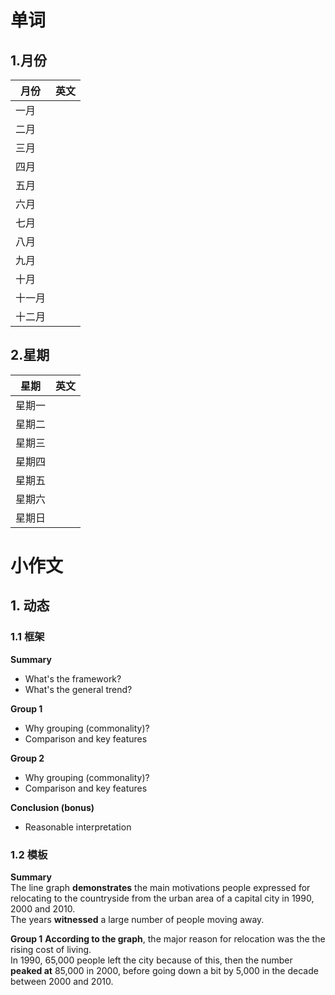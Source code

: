 # 单词
## 1.月份  
月份|英文
|---|--------|
一月|
二月|
三月|
四月| 
五月|
六月|
七月|
八月| 
九月|
十月|
十一月|
十二月|  
## 2.星期
星期|英文
---|---
星期一|
星期二|
星期三|
星期四|
星期五|
星期六|
星期日|

# 小作文
## 1. 动态
### 1.1 框架
**Summary**
- What's the framework?  
- What's the general trend?  

**Group 1**
- Why grouping (commonality)?  
- Comparison and key features  

**Group 2**  
- Why grouping (commonality)?  
- Comparison and key features  

**Conclusion (bonus)**  
- Reasonable interpretation  

### 1.2 模板
**Summary**  
The line graph **demonstrates** the main motivations people expressed for relocating to the countryside from the urban area of a capital city in 1990, 2000 and 2010.   
The years **witnessed** a large number of people moving away.

**Group 1**
**According to the graph**, the major reason for relocation was the the rising cost of living.  
In 1990, 65,000 people left the city because of this, then the number **peaked at** 85,000 in 2000, before going down a bit by 5,000 in the decade between 2000 and 2010.